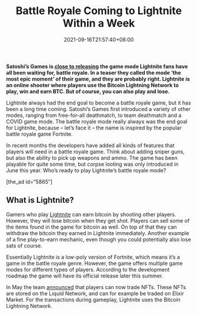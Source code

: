 ﻿---
title: "Battle Royale Coming to Lightnite Within a Week"
date: 2021-09-16T21:57:40+08:00
lastmod: 2021-09-16T16:45:40+08:00
draft: false
authors: ["Gloria"]
description: "Satoshi¡¯s Games is close to releasing the game mode Lightnite fans have all been waiting for, battle royale. In a teaser they called the mode ¡®the most epic moment¡¯ of their game, and they are probably right. Lightnite is an online shooter where players use the Bitcoin Lightning Network to play, win and earn BTC. But of course, you can also play and lose."
featuredImage: "battle-royale-coming-to-lightnite-within-a-week.png"
tags: ["Strategy Games","Play to Earn"]
categories: ["news"]
news: ["Strategy Games"]
weight: 
lightgallery: true
pinned: false
recommend: false
recommend1: false
---

**Satoshi’s Games is [close to releasing](https://twitter.com/lightnitegame/status/1437872052715798538) the game mode Lightnite fans have all been waiting for, battle royale. In a teaser they called the mode ‘the most epic moment’ of their game, and they are probably right. Lightnite is an online shooter where players use the Bitcoin Lightning Network to play, win and earn BTC. But of course, you can also play and lose.**

Lightnite always had the end goal to become a battle royale game, but it has been a long time coming. Satoshi’s Games first introduced a variety of other modes, ranging from free-for-all deathmatch, to team deathmatch and a COVID game mode. The battle royale mode really always was the end goal for Lightnite, because – let’s face it – the name is inspired by the popular battle royale game Fortnite.

In recent months the developers have added all kinds of features that players will need in a battle royale game. Think about adding sniper guns, but also the ability to pick up weapons and ammo. The game has been playable for quite some time, but corpse looting was only introduced in June this year. Who’s ready to play Lightnite’s battle royale mode?

[the_ad id=”5865″]

## What is Lightnite?

Gamers who play [Lightnite](https://lightnite.io/) can earn bitcoin by shooting other players. However, they will lose bitcoin when they get shot. Players can sell some of the items found in the game for bitcoin as well. On top of that they can withdraw the bitcoin they earned in Lightnite immediately. Another example of a fine play-to-earn mechanic, even though you could potentially also lose sats of course.

Essentially Lightnite is a low-poly version of Fortnite, which means it’s a game in the battle royale genre. However, the game offers multiple game modes for different types of players. According to the development roadmap the game will have its official release later this summer.

In May the team [announced](https://www.playtoearn.online/2021/05/18/bitcoin-nfts-now-available-on-elixer-market/) that players can now trade NFTs. These NFTs are stored on the Liquid Network, and can for example be traded on Elixir Market. For the transactions during gameplay, Lightnite uses the Bitcoin Lightning Network.